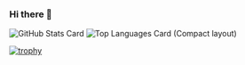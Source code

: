 ### Hi there 👋

![GitHub Stats Card](https://github-readme-stats.vercel.app/api?username=kawanishi2023&show_icons=true&theme=oldie)
![Top Languages Card (Compact layout)](https://github-readme-stats.vercel.app/api/top-langs/?username=kawanishi2023&layout=compact&theme=oldie)


[![trophy](https://github-profile-trophy.vercel.app/?username=kawanishi2023&theme=oldie&column=7)](https://github.com/ryo-ma/github-profile-trophy)

<!--
**kawanishi2023/kawanishi2023** is a ✨ _special_ ✨ repository because its `README.md` (this file) appears on your GitHub profile.

Here are some ideas to get you started:

- 🔭 I’m currently working on ...
- 🌱 I’m currently learning ...
- 👯 I’m looking to collaborate on ...
- 🤔 I’m looking for help with ...
- 💬 Ask me about ...
- 📫 How to reach me: ...
- 😄 Pronouns: ...
- ⚡ Fun fact: ...
-->

